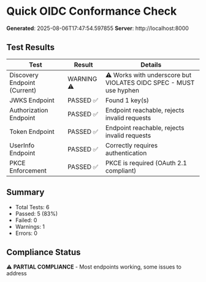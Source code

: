 # Quick OIDC Conformance Check

**Generated**: 2025-08-06T17:47:54.597855
**Server**: http://localhost:8000

## Test Results

| Test | Result | Details |
|------|--------|---------|
| Discovery Endpoint (Current) | WARNING ⚠️ | ⚠️ Works with underscore but VIOLATES OIDC SPEC - MUST use hyphen |
| JWKS Endpoint | PASSED ✅ | Found 1 key(s) |
| Authorization Endpoint | PASSED ✅ | Endpoint reachable, rejects invalid requests |
| Token Endpoint | PASSED ✅ | Endpoint reachable, rejects invalid requests |
| UserInfo Endpoint | PASSED ✅ | Correctly requires authentication |
| PKCE Enforcement | PASSED ✅ | PKCE is required (OAuth 2.1 compliant) |


## Summary

- Total Tests: 6
- Passed: 5 (83%)
- Failed: 0
- Warnings: 1
- Errors: 0

## Compliance Status

⚠️ **PARTIAL COMPLIANCE** - Most endpoints working, some issues to address
